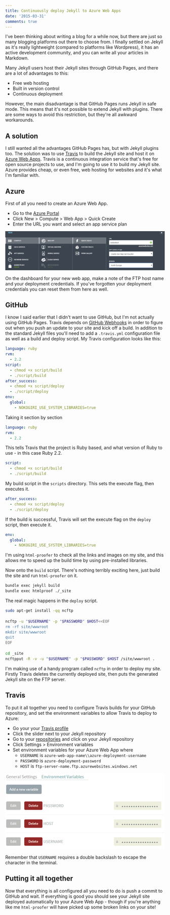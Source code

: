 ```yaml
---
title: Continuously deploy Jekyll to Azure Web Apps
date: '2015-03-31'
comments: true
---
```


I've been thinking about writing a blog for a while now, but there are just so many blogging platforms out there to choose from. I finally settled on Jekyll as it's really lightweight (compared to platforms like Wordpress), it has an active development community, and you can write all your articles in Markdown.

Many Jekyll users host their Jekyll sites through GitHub Pages, and there are a lot of advantages to this:

- Free web hosting
- Built in version control
- Continuous deployment

However, the main disadvantage is that GitHub Pages runs Jekyll in safe mode. This means that it's not possible to extend Jekyll with plugins. There are some ways to avoid this restriction, but they're all awkward workarounds.

## A solution

I still wanted all the advantages GitHub Pages has, but with Jekyll plugins too. The solution was to use [Travis](https://travis-ci.org) to build the Jekyll site and host it on [Azure Web Apps](https://azure.microsoft.com/en-us/services/app-service/web/). Travis is a continuous integration service that's free for open source projects to use, and I'm going to use it to build my Jekyll site. Azure provides cheap, or even free, web hosting for websites and it's what I'm familiar with.

## Azure

First of all you need to create an Azure Web App.

- Go to the [Azure Portal](https://portal.azure.com)
- Click New > Compute > Web App > Quick Create
- Enter the URL you want and select an app service plan

![Azure new web app](/img/azure-new-web-app.png)

On the dashboard for your new web app, make a note of the FTP host name and your deployment credentials. If you've forgotten your deployment credentials you can reset them from here as well.

## GitHub

I know I said earlier that I didn't want to use GitHub, but I'm not actually using GitHub Pages. Travis depends on [GitHub Webhooks](https://developer.github.com/v3/repos/hooks/) in order to figure out when you push an update to your site and kick off a build. In addition to the standard Jekyll files you'll need to add a `.travis.yml` configuration file as well as a build and deploy script. My Travis configuration looks like this:

```yaml
language: ruby
rvm:
  - 2.2
script:
  - chmod +x script/build
  - ./script/build
after_success:
  - chmod +x script/deploy
  - ./script/deploy
env:
  global:
    - NOKOGIRI_USE_SYSTEM_LIBRARIES=true
```

Taking it section by section

```yaml
language: ruby
rvm:
  - 2.2
```

This tells Travis that the project is Ruby based, and what version of Ruby to use - in this case Ruby 2.2.

```yaml
script:
  - chmod +x script/build
  - ./script/build
```

My build script in the `scripts` directory. This sets the execute flag, then executes it.

```yaml
after_success:
  - chmod +x script/deploy
  - ./script/deploy
```

If the build is successful, Travis will set the execute flag on the `deploy` script, then execute it.

```yaml
env:
  global:
    - NOKOGIRI_USE_SYSTEM_LIBRARIES=true
```

I'm using `html-proofer` to check all the links and images on my site, and this allows me to speed up the build time by using pre-installed libraries.

Now onto the `build` script. There's nothing terribly exciting here, just build the site and run `html-proofer` on it.

```bash
bundle exec jekyll build
bundle exec htmlproof ./_site
```

The real magic happens in the `deploy` script.

```bash
sudo apt-get install -qq ncftp

ncftp -u "$USERNAME" -p "$PASSWORD" $HOST<<EOF
rm -rf site/wwwroot
mkdir site/wwwroot
quit
EOF

cd _site
ncftpput -R -v -u "$USERNAME" -p "$PASSWORD" $HOST /site/wwwroot .
```

I'm making use of a handy program called `ncftp` in order to deploy my site. Firstly Travis deletes the currently deployed site, then puts the generated Jekyll site on the FTP server.

## Travis

To put it all together you need to configure Travis builds for your GitHub repository, and set the environment variables to allow Travis to deploy to Azure:

- Go your your [Travis profile](https://travis-ci.org/profile)
- Click the slider next to your Jekyll repository
- Go to your [repositories](https://travis-ci.org/repositories) and click on your Jekyll repository
- Click Settings > Environment variables
- Set environment variables for your Azure Web App where
  - `USERNAME` is `azure-web-app-name\\azure-deployment-username`
  - `PASSWORD` is `azure-deployment-password`
  - `HOST` is `ftp-server-name.ftp.azurewebsites.windows.net`

![Travis environment variables"](/img/travis-environment-variables.png)

Remember that `USERNAME` requires a double backslash to escape the character in the terminal.

## Putting it all together

Now that everything is all configured all you need to do is push a commit to GitHub and wait. If everything is good you should see your Jekyll site deployed automatically to your Azure Web App - though if you're anything like me `html-proofer` will have picked up some broken links on your site!
